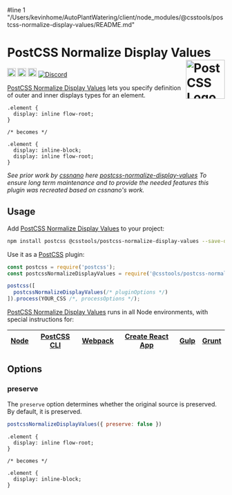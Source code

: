#line 1 "/Users/kevinhome/AutoPlantWatering/client/node_modules/@csstools/postcss-normalize-display-values/README.md"
# PostCSS Normalize Display Values [<img src="https://postcss.github.io/postcss/logo.svg" alt="PostCSS Logo" width="90" height="90" align="right">][postcss]

[<img alt="npm version" src="https://img.shields.io/npm/v/@csstools/postcss-normalize-display-values.svg" height="20">][npm-url]
[<img alt="CSS Standard Status" src="https://cssdb.org/images/badges/display-two-values.svg" height="20">][css-url]
[<img alt="Build Status" src="https://github.com/csstools/postcss-plugins/workflows/test/badge.svg" height="20">][cli-url]
[<img alt="Discord" src="https://shields.io/badge/Discord-5865F2?logo=discord&logoColor=white">][discord]

[PostCSS Normalize Display Values] lets you specify definition of outer and inner displays types for an element.

```pcss
.element {
  display: inline flow-root;
}

/* becomes */

.element {
  display: inline-block;
  display: inline flow-root;
}
```

_See prior work by [cssnano](https://github.com/cssnano) here [postcss-normalize-display-values](https://github.com/cssnano/cssnano/tree/master/packages/postcss-normalize-display-values)
To ensure long term maintenance and to provide the needed features this plugin was recreated based on cssnano's work._

## Usage

Add [PostCSS Normalize Display Values] to your project:

```bash
npm install postcss @csstools/postcss-normalize-display-values --save-dev
```

Use it as a [PostCSS] plugin:

```js
const postcss = require('postcss');
const postcssNormalizeDisplayValues = require('@csstools/postcss-normalize-display-values');

postcss([
  postcssNormalizeDisplayValues(/* pluginOptions */)
]).process(YOUR_CSS /*, processOptions */);
```

[PostCSS Normalize Display Values] runs in all Node environments, with special
instructions for:

| [Node](INSTALL.md#node) | [PostCSS CLI](INSTALL.md#postcss-cli) | [Webpack](INSTALL.md#webpack) | [Create React App](INSTALL.md#create-react-app) | [Gulp](INSTALL.md#gulp) | [Grunt](INSTALL.md#grunt) |
| --- | --- | --- | --- | --- | --- |

## Options

### preserve

The `preserve` option determines whether the original source
is preserved. By default, it is preserved.

```js
postcssNormalizeDisplayValues({ preserve: false })
```

```pcss
.element {
  display: inline flow-root;
}

/* becomes */

.element {
  display: inline-block; 
}
```

[postcss]: https://github.com/postcss/postcss

[cli-url]: https://github.com/csstools/postcss-plugins/actions/workflows/test.yml?query=workflow/test
[css-url]: https://cssdb.org/#display-two-values
[discord]: https://discord.gg/bUadyRwkJS
[npm-url]: https://www.npmjs.com/package/@csstools/postcss-normalize-display-values

[CSS Fonts]: https://www.w3.org/TR/css-display-3/#the-display-properties
[Gulp PostCSS]: https://github.com/postcss/gulp-postcss
[Grunt PostCSS]: https://github.com/nDmitry/grunt-postcss
[PostCSS]: https://github.com/postcss/postcss
[PostCSS Loader]: https://github.com/postcss/postcss-loader
[PostCSS Normalize Display Values]: https://github.com/csstools/postcss-plugins/tree/main/plugins/postcss-normalize-display-values
